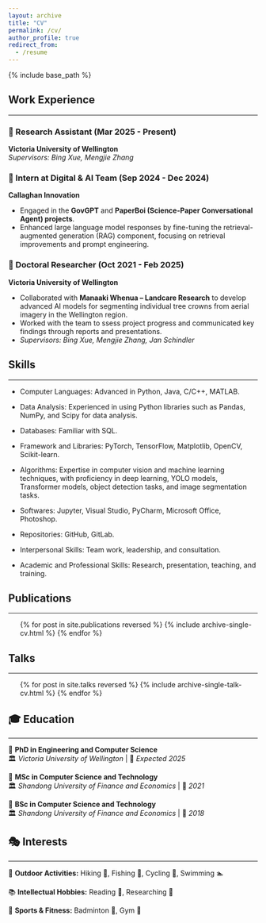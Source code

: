```yaml
---
layout: archive
title: "CV"
permalink: /cv/
author_profile: true
redirect_from:
  - /resume
---
```


{% include base_path %}


## Work Experience
---
### 🎯 Research Assistant (Mar 2025 - Present)  
**Victoria University of Wellington**  
*Supervisors: Bing Xue, Mengjie Zhang*



### 🎯 Intern at Digital & AI Team (Sep 2024 - Dec 2024)  
**Callaghan Innovation**  
- Engaged in the **GovGPT** and **PaperBoi (Science-Paper Conversational Agent) projects**.
- Enhanced large language model responses by fine-tuning the retrieval-augmented generation (RAG) component, focusing on retrieval improvements and prompt engineering.  


### 🎯 Doctoral Researcher (Oct 2021 - Feb 2025)  
**Victoria University of Wellington**  
- Collaborated with **Manaaki Whenua – Landcare Research** to develop advanced AI models for segmenting individual tree crowns from aerial imagery in the Wellington region.  
- Worked with the team to ssess project progress and communicated key findings through reports and presentations.  
- *Supervisors: Bing Xue, Mengjie Zhang, Jan Schindler*

 
## Skills
---

* Computer Languages: Advanced in Python, Java, C/C++, MATLAB.

* Data Analysis: Experienced in using Python libraries such as Pandas, NumPy, and Scipy for data analysis.

* Databases: Familiar with SQL.

* Framework and Libraries: PyTorch, TensorFlow, Matplotlib, OpenCV, Scikit-learn.

* Algorithms: Expertise in computer vision and machine learning techniques, with proficiency in deep learning, YOLO models, Transformer models, object detection tasks, and image segmentation tasks.

* Softwares: Jupyter, Visual Studio, PyCharm, Microsoft Office, Photoshop.

* Repositories: GitHub, GitLab.

* Interpersonal Skills: Team work, leadership, and consultation.

* Academic and Professional Skills: Research, presentation, teaching, and training.
 

## Publications
---
  <ul>{% for post in site.publications reversed %}
    {% include archive-single-cv.html %}
  {% endfor %}</ul>
  
 
## Talks
---
  <ul>{% for post in site.talks reversed %}
    {% include archive-single-talk-cv.html  %}
  {% endfor %}</ul>

## 🎓 Education  
---

📌 **PhD in Engineering and Computer Science**  
🏛 *Victoria University of Wellington* | 🎯 *Expected 2025*  

📌 **MSc in Computer Science and Technology**  
🏛 *Shandong University of Finance and Economics* | 🎯 *2021*  

📌 **BSc in Computer Science and Technology**  
🏛 *Shandong University of Finance and Economics* | 🎯 *2018*  


## 🎭 Interests  
---

🌲 **Outdoor Activities:** Hiking 🚶, Fishing 🎣, Cycling 🚴, Swimming 🏊  

📚 **Intellectual Hobbies:** Reading 📖, Researching 🧠  

🏸 **Sports & Fitness:** Badminton 🏸, Gym 💪  


